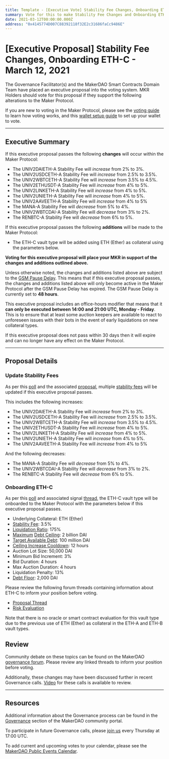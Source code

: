 ```yaml
---
title: Template - [Executive Vote] Stability Fee Changes, Onboarding ETH-C - March 12, 2021
summary: Vote for this to make Stability Fee Changes and Onboarding ETH-C
date: 2021-03-12T00:00:00.000Z
address: "0x4145774D007C88392118f32E2c31686faCc9486E"
---
```

# [Executive Proposal] Stability Fee Changes, Onboarding ETH-C - March 12, 2021

The Governance Facilitator(s) and the MakerDAO Smart Contracts Domain Team have placed an executive proposal into the voting system. MKR Holders should vote for this proposal if they support the following alterations to the Maker Protocol.

If you are new to voting in the Maker Protocol, please see the [voting guide](https://community-development.makerdao.com/en/learn/governance/how-voting-works/) to learn how voting works, and this [wallet setup guide](https://community-development.makerdao.com/en/learn/governance/voting-setup/) to set up your wallet to vote. 

---

## Executive Summary

If this executive proposal passes the following **changes** will occur within the Maker Protocol:
- The UNIV2DAIETH-A Stability Fee will *increase* from 2% to 3%.
- The UNIV2USDCETH-A Stability Fee will *increase* from 2.5% to 3.5%.
- The UNIV2WBTCETH-A Stability Fee will *increase* from 3.5% to 4.5%.
- The UNIV2ETHUSDT-A Stability Fee will *increase* from 4% to 5%.
- The UNIV2LINKETH-A Stability Fee will *increase* from 4% to 5%.
- The UNIV2UNIETH-A Stability Fee will *increase* from 4% to 5%.
- The UNIV2AAVEETH-A Stability Fee will *increase* from 4% to 5%
- The MANA-A Stability Fee will *decrease* from 5% to 4%.
- The UNIV2WBTCDAI-A Stability Fee will *decrease* from 3% to 2%.
- The RENBTC-A Stability Fee will *decrease* from 6% to 5%.

If this executive proposal passes the following **additions** will be made to the Maker Protocol:
- The ETH-C vault type will be added using ETH (Ether) as collateral using the parameters below.

**Voting for this executive proposal will place your MKR in support of the changes and additions outlined above.**

Unless otherwise noted, the changes and additions listed above are subject to the [GSM Pause Delay](https://community-development.makerdao.com/en/learn/governance/param-gsm-pause-delay). This means that if this executive proposal passes, the changes and additions listed above will only become active in the Maker Protocol after the GSM Pause Delay has expired. The GSM Pause Delay is currently set to **48 hours**.

This executive proposal includes an office-hours modifier that means that it **can only be executed between 14:00 and 21:00 UTC, Monday - Friday**. This is to ensure that at least some auction keepers are available to react to unforeseen issues with their bots in the event of early liquidations on new collateral types.

If this executive proposal does not pass within 30 days then it will expire and can no longer have any effect on the Maker Protocol. 

---

## Proposal Details

### Update Stability Fees

As per this [poll](https://vote.makerdao.com/polling/QmWakAdq?network=mainnet#poll-detail) and the associated [proposal](https://forum.makerdao.com/t/rates-changes-proposal-2-mar-2021/6812), multiple [stability fees](https://community-development.makerdao.com/en/learn/governance/param-stability-fee/) will be updated if this executive proposal passes.

This includes the following increases:
- The UNIV2DAIETH-A Stability Fee will *increase* from 2% to 3%.
- The UNIV2USDCETH-A Stability Fee will *increase* from 2.5% to 3.5%.
- The UNIV2WBTCETH-A Stability Fee will *increase* from 3.5% to 4.5%.
- The UNIV2ETHUSDT-A Stability Fee will *increase* from 4% to 5%.
- The UNIV2LINKETH-A Stability Fee will *increase* from 4% to 5%.
- The UNIV2UNIETH-A Stability Fee will *increase* from 4% to 5%.
- The UNIV2AAVEETH-A Stability Fee will *increase* from 4% to 5%

And the following decreases:
- The MANA-A Stability Fee will *decrease* from 5% to 4%.
- The UNIV2WBTCDAI-A Stability Fee will *decrease* from 3% to 2%.
- The RENBTC-A Stability Fee will *decrease* from 6% to 5%.

### Onboarding ETH-C

As per this [poll](https://vote.makerdao.com/polling/QmRE43ob?network=mainnet#poll-detail) and associated signal [thread](https://forum.makerdao.com/t/signal-request-new-vault-type-for-eth-with-a-higher-lr/6069), the ETH-C vault type will be onboarded to the Maker Protocol with the parameters below if this executive proposal passes.

* Underlying Collateral: ETH (Ether)
* [Stability Fee](https://community-development.makerdao.com/en/learn/governance/param-stability-fee): 3.5%
* [Liquidation Ratio](https://community-development.makerdao.com/en/learn/governance/param-liquidation-ratio): 175%
* [Maximum](https://community-development.makerdao.com/en/learn/governance/module-dciam) [Debt Ceiling](https://community-development.makerdao.com/en/learn/governance/param-debt-ceiling): 2 billion DAI
* [Target Available Debt](https://community-development.makerdao.com/en/learn/governance/module-dciam): 100 million DAI
* [Ceiling Increase Cooldown](https://community-development.makerdao.com/en/learn/governance/module-dciam): 12 hours
* Auction Lot Size: 50,000 DAI
* Minimum Bid Increment: 3%
* Bid Duration: 4 hours
* Max Auction Duration: 4 hours
* Liquidation Penalty: 13%
* [Debt Floor](https://community-development.makerdao.com/en/learn/governance/param-debt-floor): 2,000 DAI

Please review the following forum threads containing information about ETH-C to inform your position before voting.
* [Proposal Thread](https://forum.makerdao.com/t/signal-request-new-vault-type-for-eth-with-a-higher-lr/6069)
* [Risk Evaluation](https://forum.makerdao.com/t/eth-c-risk-parameters/6684)

Note that there is no oracle or smart contract evaluation for this vault type due to the previous use of ETH (Ether) as collateral in the ETH-A and ETH-B vault types.

## Review

Community debate on these topics can be found on the MakerDAO [governance forum](https://forum.makerdao.com/). Please review any linked threads to inform your position before voting.

Additionally, these changes may have been discussed further in recent Governance calls. [Video](https://www.youtube.com/playlist?list=PLLzkWCj8ywWNq5-90-Id6VPSsrk4OWVan) for these calls is available to review.

---

## Resources

Additional information about the Governance process can be found in the [Governance](https://community-development.makerdao.com/en/learn/governance) section of the MakerDAO community portal.

To participate in future Governance calls, please [join us](https://github.com/makerdao/community/tree/master/governance/governance-and-risk-meetings) every Thursday at 17:00 UTC.

To add current and upcoming votes to your calendar, please see the [MakerDAO Public Events Calendar](https://calendar.google.com/calendar/embed?src=makerdao.com_3efhm2ghipksegl009ktniomdk%40group.calendar.google.com&ctz=UTC&mode=week&showCalendars=0&showPrint=0).
